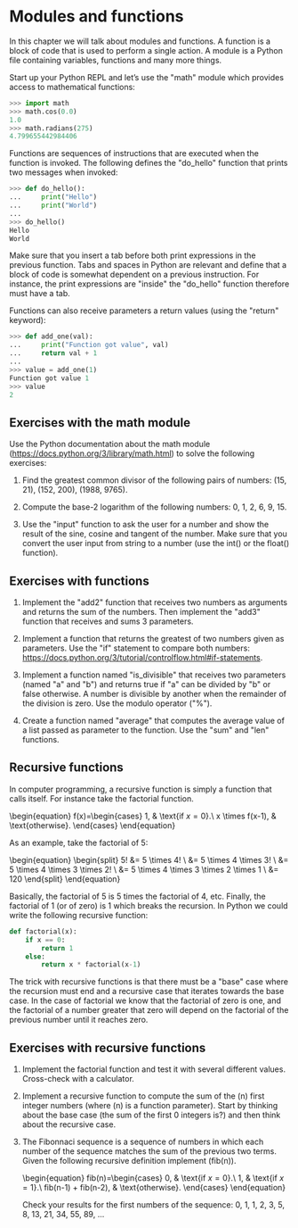 # Modules and functions

In this chapter we will talk about modules and functions. A function is a block of code that is used to perform a single action. A module is a Python file containing variables, functions and many more things.

Start up your Python REPL and let’s use the "math" module which provides access to mathematical functions:

```Python
>>> import math
>>> math.cos(0.0)
1.0
>>> math.radians(275)
4.799655442984406
```

Functions are sequences of instructions that are executed when the function is invoked. The following defines the "do\_hello" function that prints two messages when invoked:

```Python
>>> def do_hello():
...     print("Hello")
...     print("World")
...
>>> do_hello()
Hello
World
```

Make sure that you insert a tab before both print expressions in the previous function. Tabs and spaces in Python are relevant and define that a block of code is somewhat dependent on a previous instruction. For instance, the print expressions are "inside" the "do\_hello" function therefore must have a tab.

Functions can also receive parameters a return values (using the "return" keyword):

```Python
>>> def add_one(val):
...     print("Function got value", val)
...     return val + 1
...
>>> value = add_one(1)
Function got value 1
>>> value
2
```

## Exercises with the math module

Use the Python documentation about the math module (<https://docs.python.org/3/library/math.html>) to solve the following exercises:

1.  Find the greatest common divisor of the following pairs of numbers: (15, 21), (152, 200), (1988, 9765).

2.  Compute the base-2 logarithm of the following numbers: 0, 1, 2, 6, 9, 15.

3.  Use the "input" function to ask the user for a number and show the result of the sine, cosine and tangent of the number. Make sure that you convert the user input from string to a number (use the int() or the float() function).

## Exercises with functions

1.  Implement the "add2" function that receives two numbers as arguments and returns the sum of the numbers. Then implement the "add3" function that receives and sums 3 parameters.

2.  Implement a function that returns the greatest of two numbers given as parameters. Use the "if" statement to compare both numbers: <https://docs.python.org/3/tutorial/controlflow.html#if-statements>.

3.  Implement a function named "is\_divisible" that receives two parameters (named "a" and "b") and returns true if "a" can be divided by "b" or false otherwise. A number is divisible by another when the remainder of the division is zero. Use the modulo operator ("%").

4.  Create a function named "average" that computes the average value of a list passed as parameter to the function. Use the "sum" and "len" functions.

## Recursive functions

In computer programming, a recursive function is simply a function that calls itself. For instance take the factorial function.

\begin{equation}
f(x)=\begin{cases}
    1, & \text{if $x=0$}.\\
    x \times f(x-1), & \text{otherwise}.
\end{cases}
\end{equation}

As an example, take the factorial of 5:

\begin{equation}
\begin{split}
5! &= 5 \times 4! \\
    &= 5 \times 4 \times 3! \\
    &= 5 \times 4 \times 3 \times 2! \\
    &= 5 \times 4 \times 3 \times 2 \times 1 \\
    &= 120
\end{split}
\end{equation}

Basically, the factorial of 5 is 5 times the factorial of 4, etc. Finally, the factorial of 1 (or of zero) is 1 which breaks the recursion. In Python we could write the following recursive function:

```Python
def factorial(x):
    if x == 0:
        return 1
    else:
        return x * factorial(x-1)
```

The trick with recursive functions is that there must be a "base" case where the recursion must end and a recursive case that iterates towards the base case. In the case of factorial we know that the factorial of zero is one, and the factorial of a number greater that zero will depend on the factorial of the previous number until it reaches zero.

## Exercises with recursive functions

1.  Implement the factorial function and test it with several different values. Cross-check with a calculator.

2.  Implement a recursive function to compute the sum of the \(n\) first integer numbers (where \(n\) is a function parameter). Start by thinking about the base case (the sum of the first 0 integers is?) and then think about the recursive case.

3.  The Fibonnaci sequence is a sequence of numbers in which each number of the sequence matches the sum of the previous two terms. Given the following recursive definition implement \(fib(n)\).

    \begin{equation}
    fib(n)=\begin{cases}
        0, & \text{if $x=0$}.\\
        1, & \text{if $x=1$}.\\
        fib(n-1) + fib(n-2), & \text{otherwise}.
    \end{cases}
    \end{equation}

    Check your results for the first numbers of the sequence: 0, 1, 1, 2, 3, 5, 8, 13, 21, 34, 55, 89, ...
